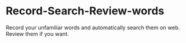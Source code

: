# Record-Search-Review-words
Record your unfamiliar words and automatically search them on web. Review them if you want.
